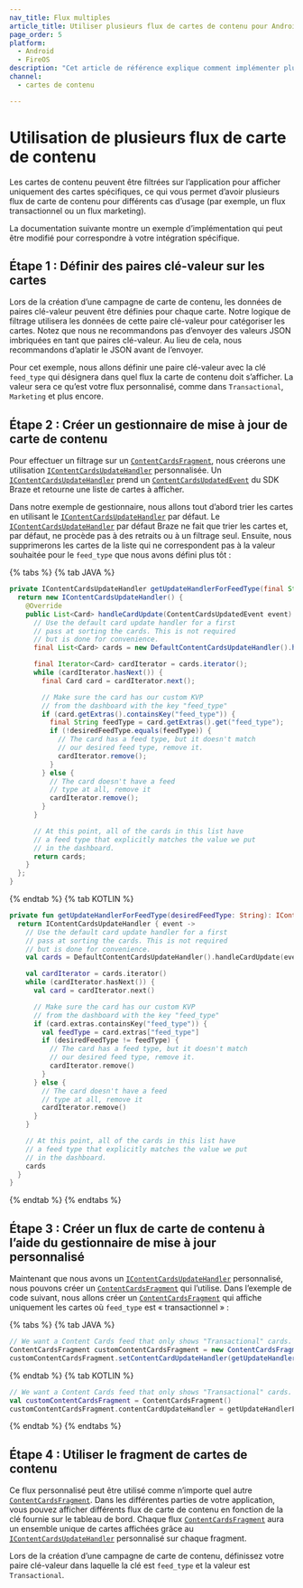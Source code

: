 ```yaml
---
nav_title: Flux multiples
article_title: Utiliser plusieurs flux de cartes de contenu pour Android et FireOS
page_order: 5
platform: 
  - Android
  - FireOS
description: "Cet article de référence explique comment implémenter plusieurs flux de carte de contenu dans votre application Android ou FireOS."
channel:
  - cartes de contenu

---
```


# Utilisation de plusieurs flux de carte de contenu

Les cartes de contenu peuvent être filtrées sur l’application pour afficher uniquement des cartes spécifiques, ce qui vous permet d’avoir plusieurs flux de carte de contenu pour différents cas d’usage (par exemple, un flux transactionnel ou un flux marketing).

La documentation suivante montre un exemple d’implémentation qui peut être modifié pour correspondre à votre intégration spécifique.

## Étape 1 : Définir des paires clé-valeur sur les cartes

Lors de la création d’une campagne de carte de contenu, les données de paires clé-valeur peuvent être définies pour chaque carte. Notre logique de filtrage utilisera les données de cette paire clé-valeur pour catégoriser les cartes. Notez que nous ne recommandons pas d’envoyer des valeurs JSON imbriquées en tant que paires clé-valeur. Au lieu de cela, nous recommandons d’aplatir le JSON avant de l’envoyer. 

Pour cet exemple, nous allons définir une paire clé-valeur avec la clé `feed_type` qui désignera dans quel flux la carte de contenu doit s’afficher. La valeur sera ce qu’est votre flux personnalisé, comme dans `Transactional`, `Marketing` et plus encore.

## Étape 2 : Créer un gestionnaire de mise à jour de carte de contenu

Pour effectuer un filtrage sur un [`ContentCardsFragment`][1], nous créerons une utilisation [`IContentCardsUpdateHandler`][2] personnalisée. Un [`IContentCardsUpdateHandler`][2] prend un [`ContentCardsUpdatedEvent`][3] du SDK Braze et retourne une liste de cartes à afficher.

Dans notre exemple de gestionnaire, nous allons tout d’abord trier les cartes en utilisant le [`IContentCardsUpdateHandler`][2] par défaut. Le [`IContentCardsUpdateHandler`][2] par défaut Braze ne fait que trier les cartes et, par défaut, ne procède pas à des retraits ou à un filtrage seul. Ensuite, nous supprimerons les cartes de la liste qui ne correspondent pas à la valeur souhaitée pour le `feed_type` que nous avons défini plus tôt :

{% tabs %}
{% tab JAVA %}

```java
private IContentCardsUpdateHandler getUpdateHandlerForFeedType(final String desiredFeedType) {
  return new IContentCardsUpdateHandler() {
    @Override
    public List<Card> handleCardUpdate(ContentCardsUpdatedEvent event) {
      // Use the default card update handler for a first
      // pass at sorting the cards. This is not required
      // but is done for convenience.
      final List<Card> cards = new DefaultContentCardsUpdateHandler().handleCardUpdate(event);

      final Iterator<Card> cardIterator = cards.iterator();
      while (cardIterator.hasNext()) {
        final Card card = cardIterator.next();

        // Make sure the card has our custom KVP
        // from the dashboard with the key "feed_type"
        if (card.getExtras().containsKey("feed_type")) {
          final String feedType = card.getExtras().get("feed_type");
          if (!desiredFeedType.equals(feedType)) {
            // The card has a feed type, but it doesn't match
            // our desired feed type, remove it.
            cardIterator.remove();
          }
        } else {
          // The card doesn't have a feed
          // type at all, remove it
          cardIterator.remove();
        }
      }

      // At this point, all of the cards in this list have
      // a feed type that explicitly matches the value we put
      // in the dashboard.
      return cards;
    }
  };
}
```
{% endtab %}
{% tab KOTLIN %}

```kotlin
private fun getUpdateHandlerForFeedType(desiredFeedType: String): IContentCardsUpdateHandler {
  return IContentCardsUpdateHandler { event ->
    // Use the default card update handler for a first
    // pass at sorting the cards. This is not required
    // but is done for convenience.
    val cards = DefaultContentCardsUpdateHandler().handleCardUpdate(event)

    val cardIterator = cards.iterator()
    while (cardIterator.hasNext()) {
      val card = cardIterator.next()

      // Make sure the card has our custom KVP
      // from the dashboard with the key "feed_type"
      if (card.extras.containsKey("feed_type")) {
        val feedType = card.extras["feed_type"]
        if (desiredFeedType != feedType) {
          // The card has a feed type, but it doesn't match
          // our desired feed type, remove it.
          cardIterator.remove()
        }
      } else {
        // The card doesn't have a feed
        // type at all, remove it
        cardIterator.remove()
      }
    }

    // At this point, all of the cards in this list have
    // a feed type that explicitly matches the value we put
    // in the dashboard.
    cards
  }
}
```
{% endtab %}
{% endtabs %}

## Étape 3 : Créer un flux de carte de contenu à l’aide du gestionnaire de mise à jour personnalisé

Maintenant que nous avons un [`IContentCardsUpdateHandler`][2] personnalisé, nous pouvons créer un [`ContentCardsFragment`][1] qui l’utilise. Dans l’exemple de code suivant, nous allons créer un [`ContentCardsFragment`][1] qui affiche uniquement les cartes où `feed_type` est « transactionnel » :

{% tabs %}
{% tab JAVA %}

```java
// We want a Content Cards feed that only shows "Transactional" cards.
ContentCardsFragment customContentCardsFragment = new ContentCardsFragment();
customContentCardsFragment.setContentCardUpdateHandler(getUpdateHandlerForFeedType("Transactional"));
```
{% endtab %}
{% tab KOTLIN %}

```kotlin
// We want a Content Cards feed that only shows "Transactional" cards.
val customContentCardsFragment = ContentCardsFragment()
customContentCardsFragment.contentCardUpdateHandler = getUpdateHandlerForFeedType("Transactional")
```
{% endtab %}
{% endtabs %}

## Étape 4 : Utiliser le fragment de cartes de contenu

Ce flux personnalisé peut être utilisé comme n’importe quel autre [`ContentCardsFragment`][1]. Dans les différentes parties de votre application, vous pouvez afficher différents flux de carte de contenu en fonction de la clé fournie sur le tableau de bord. Chaque flux [`ContentCardsFragment`][1] aura un ensemble unique de cartes affichées grâce au [`IContentCardsUpdateHandler`][2] personnalisé sur chaque fragment.

Lors de la création d’une campagne de carte de contenu, définissez votre paire clé-valeur dans laquelle la clé est `feed_type` et la valeur est `Transactional`.

[1]: https://appboy.github.io/appboy-android-sdk/kdoc/braze-android-sdk/com.braze.ui.contentcards/-content-cards-fragment/index.html
[2]: https://appboy.github.io/appboy-android-sdk/kdoc/braze-android-sdk/com.braze.ui.contentcards.handlers/-i-content-cards-update-handler/index.html
[3]: https://appboy.github.io/appboy-android-sdk/kdoc/braze-android-sdk/com.braze.events/-content-cards-updated-event/index.html
